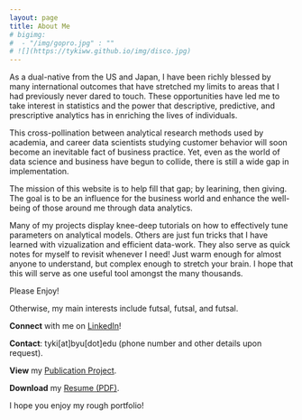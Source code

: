 ```yaml
---
layout: page
title: About Me
# bigimg:
#  - "/img/gopro.jpg" : ""
# ![](https://tykiww.github.io/img/disco.jpg)
---
```


As a dual-native from the US and Japan, I have been richly blessed by many international outcomes that have stretched my limits to areas that I had previously never dared to touch. These opportunities have led me to take interest in statistics and the power that descriptive, predictive, and prescriptive analytics has in enriching the lives of individuals. 

This cross-pollination between analytical research methods used by academia, and career data scientists studying customer behavior will soon become an inevitable fact of business practice. Yet, even as the world of data science and business have begun to collide, there is still a wide gap in implementation. 

The mission of this website is to help fill that gap; by learining, then giving. The goal is to be an influence for the business world and enhance the well-being of those around me through data analytics.

Many of my projects display knee-deep tutorials on how to effectively tune parameters on analytical models. Others are just fun tricks that I have learned with vizualization and efficient data-work. They also serve as quick notes for myself to revisit whenever I need! Just warm enough for almost anyone to understand, but complex enough to stretch your brain. I hope that this will serve as one useful tool amongst the many thousands.

Please Enjoy!

Otherwise, my main interests include futsal, futsal, and futsal.

**Connect** with me on [LinkedIn](https://www.linkedin.com/in/taiki-wada)!

**Contact**: tyki[at]byu[dot]edu
(phone number and other details upon request).

**View** my [Publication Project](https://doi.org/10.1016/j.burn.2017.05.003).

**Download** my [Resume (PDF)](https://tykiww.github.io/assets/Resume/cvpp.pdf).

I hope you enjoy my rough portfolio!







